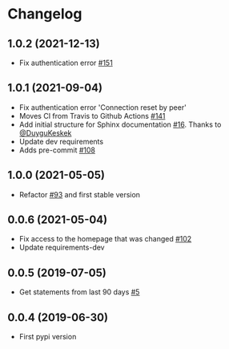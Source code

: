 Changelog
=========


1.0.2 (2021-12-13)
------------
- Fix authentication error [#151](https://github.com/lucasrcezimbra/pyitau/issues/151)


1.0.1 (2021-09-04)
------------
- Fix authentication error 'Connection reset by peer'
- Moves CI from Travis to Github Actions [#141](https://github.com/lucasrcezimbra/pyitau/issues/141)
- Add initial structure for Sphinx documentation [#16](https://github.com/lucasrcezimbra/pyitau/issues/16). Thanks to [@DuyguKeskek](https://github.com/DuyguKeskek)
- Update dev requirements
- Adds pre-commit [#108](https://github.com/lucasrcezimbra/pyitau/issues/108)


1.0.0 (2021-05-05)
------------
- Refactor [#93](https://github.com/lucasrcezimbra/pyitau/issues/93) and first stable version


0.0.6 (2021-05-04)
------------
- Fix access to the homepage that was changed [#102](https://github.com/lucasrcezimbra/pyitau/issues/102)
- Update requirements-dev


0.0.5 (2019-07-05)
------------
- Get statements from last 90 days [#5](https://github.com/lucasrcezimbra/pyitau/issues/5)


0.0.4 (2019-06-30)
------------
- First pypi version
